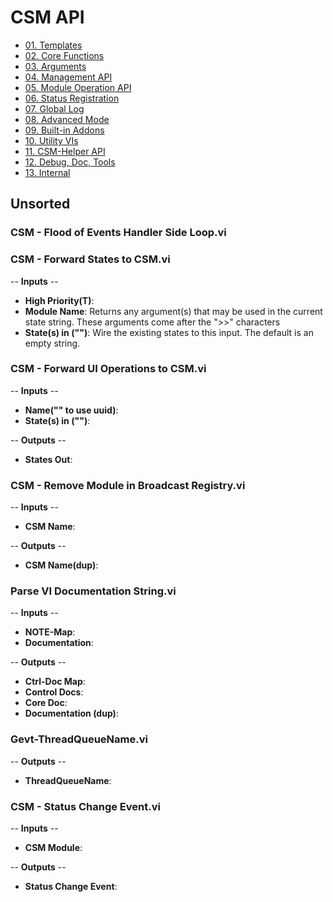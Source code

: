 # CSM API

- [01. Templates](./VI%20Description(EN)%20-%2001.%20Templates.md)
- [02. Core Functions](./VI%20Description(EN)%20-%2002.%20Core%20Functions.md)
- [03. Arguments](./VI%20Description(EN)%20-%2003.%20Arguments.md)
- [04. Management API](./VI%20Description(EN)%20-%2004%20.Management%20API.md)
- [05. Module Operation API](./VI%20Description(EN)%20-%2005.%20Module%20Operation%20API.md)
- [06. Status Registration](./VI%20Description(EN)%20-%2006.%20Status%20Registration.md)
- [07. Global Log](./VI%20Description(EN)%20-%2007.%20Global%20Log.md)
- [08. Advanced Mode](./VI%20Description(EN)%20-%2008.%20Advance%20Modes.md)
- [09. Built-in Addons](./VI%20Description(EN)%20-%2009.%20Build-in%20Addons.md)
- [10. Utility VIs](./VI%20Description(EN)%20-%2010.%20Utility%20VIs.md)
- [11. CSM-Helper API](./VI%20Description(EN)%20-%2011.%20CSM-Helper%20API.md)
- [12. Debug, Doc, Tools](./VI%20Description(EN)%20-%2012.%20Debug,Doc,Tools.md)
- [13. Internal](./VI%20Description(EN)%20-%2013.%20Internal.md)

## Unsorted

### CSM - Flood of Events Handler Side Loop.vi

### CSM - Forward States to CSM.vi

-- <b>Inputs</b> --
- <b>High Priority(T)</b>:
- <b>Module Name</b>: Returns any argument(s) that may be used in the current state string. These arguments come after the ">>" characters
- <b>State(s) in ("")</b>: Wire the existing states to this input. The default is an empty string.

### CSM - Forward UI Operations to CSM.vi

-- <b>Inputs</b> --
- <b>Name("" to use uuid)</b>:
- <b>State(s) in ("")</b>:

-- <b>Outputs</b> --
- <b>States Out</b>:

### CSM - Remove Module in Broadcast Registry.vi

-- <b>Inputs</b> --
- <b>CSM Name</b>:

-- <b>Outputs</b> --
- <b>CSM Name(dup)</b>:

### Parse VI Documentation String.vi

-- <b>Inputs</b> --
- <b>NOTE-Map</b>:
- <b>Documentation</b>:

-- <b>Outputs</b> --
- <b>Ctrl-Doc Map</b>:
- <b>Control Docs</b>:
- <b>Core Doc</b>:
- <b>Documentation (dup)</b>:

### Gevt-ThreadQueueName.vi

-- <b>Outputs</b> --
- <b>ThreadQueueName</b>:

### CSM - Status Change Event.vi

-- <b>Inputs</b> --
- <b>CSM Module</b>:

-- <b>Outputs</b> --
- <b>Status Change Event</b>:
